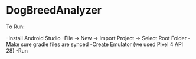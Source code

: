 # DogBreedAnalyzer

To Run:

-Install Android Studio
-File -> New -> Import Project -> Select Root Folder
-Make sure gradle files are synced
-Create Emulator (we used Pixel 4 API 28)
-Run
